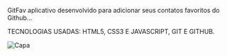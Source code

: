 GitFav aplicativo desenvolvido para adicionar seus  contatos favoritos do Github...

TECNOLOGIAS USADAS:  HTML5, CSS3 E JAVASCRIPT, GIT E GITHUB.


![Capa](https://github.com/dantascrispim/gitfav-rocketseatdantas/assets/114705745/fd402fac-b4ff-42c7-9062-2f08a96d1901)
